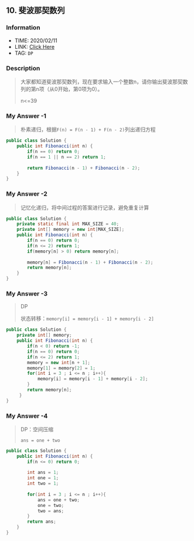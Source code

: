## 10. 斐波那契数列

### Information

* TIME: 2020/02/11
* LINK: [Click Here](https://www.nowcoder.com/practice/54275ddae22f475981afa2244dd448c6?tpId=13&tqId=11158&tPage=1&rp=1&ru=/ta/coding-interviews&qru=/ta/coding-interviews/question-ranking)
* TAG: `DP`

### Description

> 大家都知道斐波那契数列，现在要求输入一个整数n，请你输出斐波那契数列的第n项（从0开始，第0项为0）。
>
> n<=39

### My Answer -1

> 朴素递归，根据`F(n) = F(n - 1) + F(n - 2)`列出递归方程

```java
public class Solution {
    public int Fibonacci(int n) {
        if(n == 0) return 0;
        if(n == 1 || n == 2) return 1;
        
        return Fibonacci(n - 1) + Fibonacci(n - 2);
    }
}
```



### My Answer -2

>记忆化递归，将中间过程的答案进行记录，避免重复计算

```java
public class Solution {
    private static final int MAX_SIZE = 40;
    private int[] memory = new int[MAX_SIZE];
    public int Fibonacci(int n) {
        if(n == 0) return 0;
        if(n <= 2) return 1;
        if(memory[n] > 0) return memory[n];
        
        memory[n] = Fibonacci(n - 1) + Fibonacci(n - 2);
        return memory[n];
    }
}
```



### My Answer -3

>DP
>
>状态转移：`memory[i] = memory[i - 1] + memory[i - 2]`

```java
public class Solution {
    private int[] memory;
    public int Fibonacci(int n) {
        if(n < 0) return -1;
        if(n == 0) return 0;
        if(n <= 2) return 1;
        memory = new int[n + 1];
        memory[1] = memory[2] = 1;
        for(int i = 3 ; i <= n ; i++){
            memory[i] = memory[i - 1] + memory[i - 2];
        }
        return memory[n];
     }
}
```



### My Answer -4

>DP：空间压缩
>
>`ans = one + two`

```java
public class Solution {
    public int Fibonacci(int n) {
        if(n <= 0) return 0;
        
        int ans = 1;
        int one = 1;
        int two = 1;
        
        for(int i = 3 ; i <= n ; i++){
            ans = one + two;
            one = two;
            two = ans;
        }
        return ans;
    }
}
```

